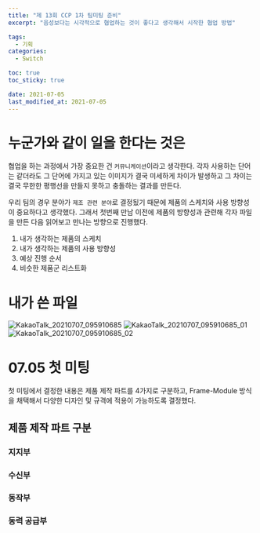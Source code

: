 ```yaml
---
title: "제 13회 CCP 1차 팀미팅 준비"
excerpt: "음성보다는 시각적으로 협업하는 것이 좋다고 생각해서 시작한 협업 방법"

tags:
  - 기획
categories:
  - Switch

toc: true
toc_sticky: true

date: 2021-07-05
last_modified_at: 2021-07-05
---
```


# 누군가와 같이 일을 한다는 것은
협업을 하는 과정에서 가장 중요한 건 `커뮤니케이션`이라고 생각한다. 각자 사용하는 단어는 같더라도 그 단어에 가지고 있는 이미지가 결국 미세하게 차이가 발생하고 그 차이는 결국 무한한 평행선을 만들지 못하고 충돌하는 결과를 만든다. 

우리 팀의 경우 분야가 `제조 관련 분야`로 결정됬기 때문에 제품의 스케치와 사용 방향성이 중요하다고 생각했다. 그래서 첫번째 만남 이전에 제품의 방향성과 관련해 각자 파일을 만든 다음 읽어보고 만나는 방향으로 진행했다.

1. 내가 생각하는 제품의 스케치
2. 내가 생각하는 제품의 사용 방향성
3. 예상 진행 순서
4. 비슷한 제품군 리스트화

# 내가 쓴 파일
![KakaoTalk_20210707_095910685](https://user-images.githubusercontent.com/73425926/124685721-cacd8400-df0c-11eb-9a81-5da9a8185027.jpg)
![KakaoTalk_20210707_095910685_01](https://user-images.githubusercontent.com/73425926/124685732-d325bf00-df0c-11eb-9298-121edfd9d9f1.jpg)
![KakaoTalk_20210707_095910685_02](https://user-images.githubusercontent.com/73425926/124685742-d7ea7300-df0c-11eb-8a70-586985262db4.jpg)

# 07.05 첫 미팅
첫 미팅에서 결정한 내용은 제품 제작 파트를 4가지로 구분하고, Frame-Module 방식을 채택해서 다양한 디자인 및 규격에 적용이 가능하도록 결정했다. 
## 제품 제작 파트 구분
### 지지부
### 수신부
### 동작부
### 동력 공급부


